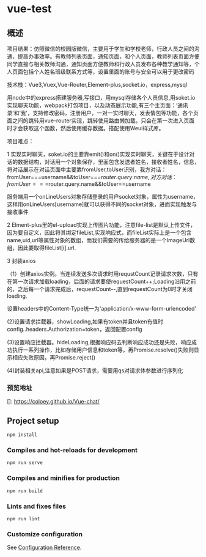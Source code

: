 # vue-test


## 概述

项目结果：仿照微信的校园版微信，主要用于学生和学校老师，行政人员之间的沟通，提高办事效率。有教师列表页面，通知页面，和个人页面，教师列表页面方便同学直接与相关教师沟通，通知页面方便教师和行政人员发布各种教学通知等，个人页面包括个人姓名班级联系方式等，设置里面的账号与安全可以用于更改密码

 技术栈：Vue3,Vuex,Vue-Router,Element-plus,socket.io，express,mysql

用node中的express搭建服务器,写接口，用mysql存储各个人员信息,用soket.io实现聊天功能，webpack打包项目，以及动态展示功能,有三个主页面：‘通讯录’和‘我’，支持修改密码，注册用户，一对一实时聊天，发表情包等功能，各个页面之间的跳转用vue-router实现，跳转使用路由懒加载，只会在第一次进入页面时才会获取这个函数，然后使用缓存数据。搭配使用Weui样式库。

项目难点：

1 实现实时聊天，soket.io的主要靠emit()和on()实现实时聊天，关键在于设计对话的数据结构，对话用一个对象保存，里面包含发送者姓名，接收者姓名，信息，将对话展示在对话页面中主要靠fromUser,toUser识别，我方对话：fromUser===username&&toUser===$router.query.name,对方对话：fromUser===$router.query.name&&toUser==username

服务端用一个onLineUsers对象存储登录的用户socket对象，属性为username，这样用onLineUsers[username]就可以获得不同的socket对象，进而实现触发与接收事件

2 Elment-plus里的el-upload实现上传图片功能，注意file-list是默认上传文件，因为要自定义，因此将其绑定fileList,实现响应式，而fileList实际上是一个包含name,uid,url等属性对象的数组，而我们需要的传给服务器的是一个ImageUrl数组，因此要取得fileList[i].url.

3 封装axios

（1）创建axios实例。当连续发送多次请求时用requstCount记录请求次数，只有在第一次请求加载loading，后面的请求要使requestCount++;Loading沿用之前的，之后每一个请求完成后，requestCount--,直到requestCount为0时才关闭loading.

设置headers中的Content-Type统一为'application/x-www-form-urlencoded'

(2)设置请求拦截器，showLoading,如果有token并且token有值时config..headers.Authorization=token，返回配置config

(3)设置响应拦截器。hideLoading,根据响应码去判断响应成功还是失败，响应成功执行一系列操作，比如存储用户信息和token等，再Promise.resolve()失败则显示相应失败原因，再Promise.reject()

(4)封装相关api,注意如果是POST请求，需要用qs对请求体参数进行序列化

### 预览地址

[]: https://coloey.github.io/Vue-chat/

## Project setup

```
npm install
```

### Compiles and hot-reloads for development
```
npm run serve
```

### Compiles and minifies for production
```
npm run build
```

### Lints and fixes files
```
npm run lint
```

### Customize configuration
See [Configuration Reference](https://cli.vuejs.org/config/).


